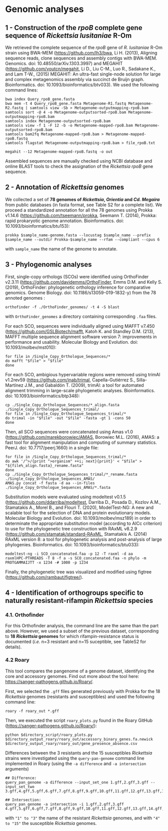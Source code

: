 # Genomic analyses 

## 1 - Construction of the *rpoB* complete gene sequence of *Rickettsia lusitaniae* R-Om
We retrieved the complete sequence of the *rpoB* gene of *R. lusitaniae* R-Om strain using BWA-MEM (<https://github.com/lh3/bwa>, Li H. (2013), Aligning sequence reads, clone sequences and assembly contigs with BWA-MEM. Genomics. doi: 10.48550/arXiv.1303.3997) and MEGAHIT (<https://github.com/voutcn/megahit>, Li D., Liu C-M., Luo R., Sadakane K., and Lam T-W., (2015) MEGAHIT: An ultra-fast single-node solution for large and complex metagenomics assembly via succinct de Bruijn graph. Bioinformatics. doi: 10.1093/bioinformatics/btv033). We used the following command lines:
```
bwa index Query_rpoB_gene.fasta
bwa mem -t 4 Query_rpoB_gene.fasta Metagenome-R1.fastq Metagenome-R2.fastq | samtools view -Sb > Metagenome-outputmapping-rpoB.bam
samtools sort -@ 4 -o Metagenome-outputsorted-rpoB.bam Metagenome-outputmapping-rpoB.bam
samtools index Metagenome-outputsorted-rpoB.bam
samtools view -f 1 -F 12 -b -o Metagenome-mapped-rpoB.bam Metagenome-outputsorted-rpoB.bam 
samtools bam2fq Metagenome-mapped-rpoB.bam > Metagenome-mapped-rpoB.fastq 
samtools flagstat Metagenome-outputmapping-rpoB.bam > file_rpoB.txt

megahit --12 Metagenome-mapped-rpoB.fastq -o out
```
Assembled sequences are manually checked using NCBI database and online BLAST tools to check the assignation of the *Rickettsia* *rpoB* gene sequence.


## 2 - Annotation of *Rickettsia* genomes
We collected a set of **78 genomes of *Rickettsia*, *Orientia* and *Cd. Megaira*** from public databases (in fasta format, see Table S2 for a complete list). We proceed a standardized annotation for all the 78 genomes using Prokka v1.14.6 (<https://github.com/tseemann/prokka>, Seemann T. (2014), Prokka: rapid prokaryotic genome annotation. Bioinformatics. doi: 10.1093/bioinformatics/btu153):
```
prokka $sample_name-genome.fasta --locustag $sample_name --prefix $sample_name --outdir Prokka-$sample_name --rfam --compliant --cpus 6
```
with `sample_name` the name of the genome to annotate.


## 3 - Phylogenomic analyses
First, single-copy orthologs (SCOs) were identified using OrthoFinder v2.3.11 (<https://github.com/davidemms/OrthoFinder>, Emms D.M. and Kelly S. (2019), OrthoFinder: phylogenetic orthology inference for comparative genomics. Genome Biology. doi: 10.1186/s13059-019-1832-y) from the 78 annoted genomes :
```
orthofinder -f ./OrthoFinder_genomes/ -t 4 -S blast 
```
with `OrthoFinder_genomes` a directory containing corresponding `.faa` files. 

For each SCO, sequences were individually aligned using MAFFT v7.450 (<https://github.com/GSLBiotech/mafft>, Katoh K. and Standley D.M. (213), MAFFT multiple sequence alignment software version 7: improvements in performance and usability. Molecular Biology and Evolution. doi: 10.1093/molbev/mst010):
```
for file in /Single_Copy_Orthologue_Sequences/*
do mafft "$file" > "$file"
done
```

For each SCO, ambigious hypervariable regions were removed using trimAl v1.2rev59 (<https://github.com/inab/trimal>, Capella-Gutiérrez S., Silla-Martínez J.M., and Gabaldón T. (2009), trimAl: a tool for automated alignment trimming in large-scale phylogenetic analyses. Bioinformatics. doi: 10.1093/bioinformatics/btp348):
```
cp ./Single_Copy_Orthologue_Sequences/*_align.fasta ./Single_Copy_Orthologue_Sequences_trimal/
for file in /Single_Copy_Orthologue_Sequences_trimal/*
do trimal -in "$file" -out "$file" -fasta -gt 1 -cons 50
done
```

Then, all SCO sequences were concatenated using Amas v1.0 (<https://github.com/marekborowiec/AMAS>, Borowiec M.L. (2016), AMAS: a fast tool for alignment manipulation and computing of summary statistics. PeerJ. doi: 10.7717/peerj.1660) in a single file:
```
for file in /Single_Copy_Orthologue_Sequences_trimal/*
do awk '/^>/{print ">organism" ++i; next}{print}' < "$file" > "${file%_align.fasta}_rename.fasta"
done
cp ./Single_Copy_Orthologue_Sequences_trimal/*_rename.fasta ./Single_Copy_Orthologue_Sequences_AMAS/
AMAS.py concat -f fasta -d aa --in-files ./Single_Copy_Orthologue_Sequences_AMAS/*.fasta
```

Substitution models were evaluated using modeltest v0.1.5 (<https://github.com/ddarriba/modeltest>, Darriba D., Posada D., Kozlov A.M., Stamatakis A., Morel B., and Flouri T. (2020), ModelTest-NG: A new and scalable tool for the selection of DNA and protein evolutionary models. Molecular Biology and Evolution. doi: 10.1093/molbev/msz189) in order to determinate the appropriate substitution model (according to AICc criterion) to use for the phylogenetic tree construction with RAxML v8.2.9 (<https://github.com/stamatak/standard-RAxML>, Stamatakis A. (2014) RAxML version 8: a tool for phylogenetic analysis and post-analysis of large phylogenies. Bioinformatics. doi: 10.1093/bioinformatics/btu033):
```
modeltest-ng -i SCO_concatenated.faa -p 12 -T raxml -d aa
raxmlHPC-PTHREADS -T 8 -f a -s SCO_concatenated.faa -n phylo -m PROTGAMMAIJTT -x 1234 -# 1000 -p 1234
```

Finally, the phylogenetic tree was visualized and modified using figtree (<https://github.com/rambaut/figtree/>).


## 4 - Identification of orthogroups specific to naturally resistant-rifampin *Rickettsia* species
### 4.1. Orthofinder
For this Orthofinder analysis, the command line are the same than the part above. However, we used a subset of the previous dataset, corresponding to **18 *Rickettsia* genomes** for which rifampin-resistance status is documented (*i.e.* n=3 resistant and n=15 suceptible, see TableS2 for details). 

### 4.2 Roary
This tool compares the pangenome of a genome dataset, identifying the core and accessory genomes. Find out more about the tool here: <https://sanger-pathogens.github.io/Roary/>. 

First, we selected the `.gff` files generated previously with Prokka for the 18 *Rickettsia* genomes (resistants and susceptibles) and used the following command line:
```
roary -f roary_out *.gff
```

Then, we executed the script `roary_plots.py` found in the Roary GitHub (<https://sanger-pathogens.github.io/Roary/>):
```
python $directory_script/roary_plots.py $directory_output_roary/roary_out/accessory_binary_genes.fa.newick $directory_output_roary/roary_out/gene_presence_absence.csv
```

Differences between the 3 resistants and the 15 susceptibles *Rickettsia* strains were investigated using the `query-pan-genome` command line implemented in Roary (using the `-a difference` and `-a intersection` arguments)
```
## Difference:
query_pan_genome -a difference --input_set_one 1.gff,2.gff,3.gff --input_set_two 3.gff,4.gff,5.gff,6.gff,7.gff,8.gff,9.gff,10.gff,11.gff,12.gff,13.gff,14.gff,15.gff

## Intersection:
query_pan_genome -a intersection -i 1.gff,2.gff,3.gff 4.gff,5.gff,6.gff,7.gff,8.gff,9.gff,10.gff,11.gff,12.gff,13.gff,14.gff,15.gff
```
with `"1" to "3"` the name of the resistant *Rickettsia* genomes, and with ```"4" to "15"``` the susceptible *Rickettsia* genomes.
